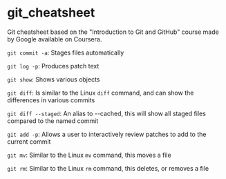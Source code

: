 # git_cheatsheet
Git cheatsheet based on the "Introduction to Git and GitHub" course made by Google available on Coursera.

`git commit -a`:	Stages files automatically

`git log -p`:	Produces patch text

`git show`:	Shows various objects

`git diff`:	Is similar to the Linux `diff` command, and can show the differences in various commits

`git diff --staged`:	An alias to --cached, this will show all staged files compared to the named commit

`git add -p`:	Allows a user to interactively review patches to add to the current commit

`git mv`:	Similar to the Linux `mv` command, this moves a file

`git rm`:	Similar to the Linux `rm` command, this deletes, or removes a file
